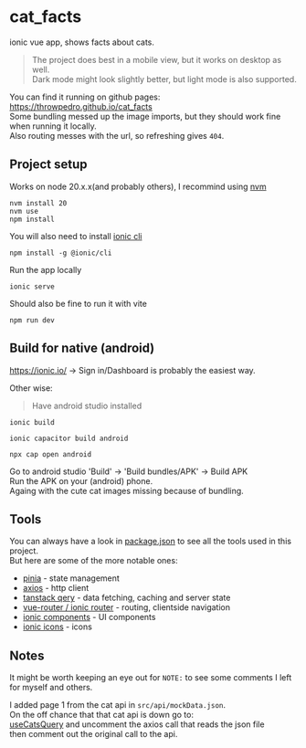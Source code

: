 # cat_facts
ionic vue app, shows facts about cats.   

> The project does best in a mobile view, but it works on desktop as well.  
> Dark mode might look slightly better, but light mode is also supported.  

You can find it running on github pages: https://throwpedro.github.io/cat_facts  
Some bundling messed up the image imports, but they should work fine when running it locally.  
Also routing messes with the url, so refreshing gives `404`.

## Project setup
Works on node 20.x.x(and probably others), I recommind using [nvm](https://github.com/nvm-sh/nvm)

```
nvm install 20  
nvm use  
npm install
```

You will also need to install [ionic cli](https://ionicframework.com/docs/cli)
```
npm install -g @ionic/cli
```

Run the app locally
```
ionic serve
```
Should also be fine to run it with vite
```
npm run dev
```  

## Build for native (android)
https://ionic.io/ -> Sign in/Dashboard is probably the easiest way.  

Other wise:  
> Have android studio installed 
 
 ```
 ionic build

 ionic capacitor build android

 npx cap open android
 ```
 Go to android studio 'Build' -> 'Build bundles/APK' -> Build APK  
 Run the APK on your (android) phone.  
 Againg with the cute cat images missing because of bundling.


## Tools

You can always have a look in [package.json](package.json) to see all the tools used in this project.  
But here are some of the more notable ones:
- [pinia](https://pinia.vuejs.org/) - state management
- [axios](https://axios-http.com/) - http client
- [tanstack qery](https://tanstack.com/query/) - data fetching, caching and server state
- [vue-router / ionic router](https://ionicframework.com/docs/vue/navigation) - routing, clientside navigation
- [ionic components](https://ionicframework.com/docs/components) - UI components
- [ionic icons](https://ionic.io/ionicons) - icons

## Notes  
  
It might be worth keeping an eye out for `NOTE:` to see some comments I left for myself and others.  

I added page 1 from the cat api in `src/api/mockData.json`.  
On the off chance that that cat api is down go to:  
[useCatsQuery](src/api/useCatsQuery.ts#L38) and uncomment the axios call that reads the json file  
then comment out the original call to the api.
